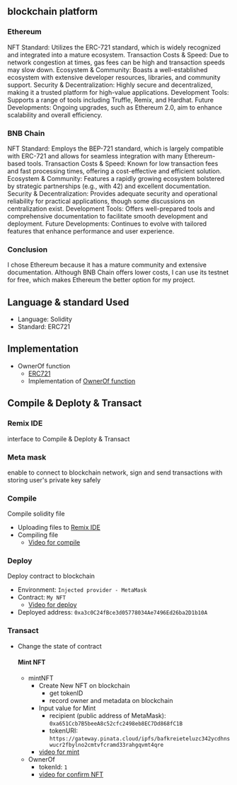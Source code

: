 ## blockchain platform
### Ethereum
NFT Standard: Utilizes the ERC-721 standard, which is widely recognized and integrated into a mature ecosystem.
Transaction Costs & Speed: Due to network congestion at times, gas fees can be high and transaction speeds may slow down.
Ecosystem & Community: Boasts a well-established ecosystem with extensive developer resources, libraries, and community support.
Security & Decentralization: Highly secure and decentralized, making it a trusted platform for high-value applications.
Development Tools: Supports a range of tools including Truffle, Remix, and Hardhat.
Future Developments: Ongoing upgrades, such as Ethereum 2.0, aim to enhance scalability and overall efficiency.
### BNB Chain
NFT Standard: Employs the BEP-721 standard, which is largely compatible with ERC-721 and allows for seamless integration with many Ethereum-based tools.
Transaction Costs & Speed: Known for low transaction fees and fast processing times, offering a cost-effective and efficient solution.
Ecosystem & Community: Features a rapidly growing ecosystem bolstered by strategic partnerships (e.g., with 42) and excellent documentation.
Security & Decentralization: Provides adequate security and operational reliability for practical applications, though some discussions on centralization exist.
Development Tools: Offers well-prepared tools and comprehensive documentation to facilitate smooth development and deployment.
Future Developments: Continues to evolve with tailored features that enhance performance and user experience.
### Conclusion
I chose Ethereum because it has a mature community and extensive documentation. Although BNB Chain offers lower costs, I can use its testnet for free, which makes Ethereum the better option for my project.
## Language & standard Used
- Language: Solidity
- Standard: ERC721
## Implementation
- OwnerOf function
    - [ERC721](https://docs.openzeppelin.com/contracts/4.x/api/token/erc721#ERC721-ownerOf-uint256-)
    - Implementation of [OwnerOf function](https://github.com/OpenZeppelin/openzeppelin-contracts/blob/master/contracts/token/ERC721/ERC721.sol#L449)
## Compile & Deploty & Transact
### Remix IDE
interface to Compile & Deploty & Transact
### Meta mask
enable to connect to blockchain network, sign and send transactions with storing user's private key safely

### Compile
Compile solidity file
- Uploading files to [Remix IDE](https://remix.ethereum.org/#lang=en&optimize=false&runs=200&evmVersion=null&version=soljson-v0.8.26+commit.8a97fa7a.js)
- Compiling file 
    - [Video for compile](https://www.youtube.com/watch?v=DjwfKg-RZ3A)
### Deploy
Deploy contract to blockchain
- Environment: `Injected provider - MetaMask`
- Contract: `My NFT`
    - [Video for deploy](https://youtu.be/sbFlTN66TUI)
- Deployed address: `0xa3c0C24fBce3d05778034Ae7496Ed26ba2D1b10A`
### Transact
- Change the state of contract
    #### Mint NFT
    - mintNFT
        - Create New NFT on blockchain
            - get tokenID
            - record owner and metadata on blockchain
        - Input value for Mint
            - recipient (public address of MetaMask): `0xa651Ccb7B5beeA8c52cfc2498eb8EC7Dd868fC1B`
            - tokenURI:
            `https://gateway.pinata.cloud/ipfs/bafkreieteluzc342ycdhnswucr2fbylno2cmtvfcramd33rahgqvmt4qre`
        - [video for mint](https://youtu.be/rjq2U8sT8TQ)
    - OwnerOf
        - tokenId: `1`
        - [video for confirm NFT](https://youtu.be/bZfiJGEPhSE)